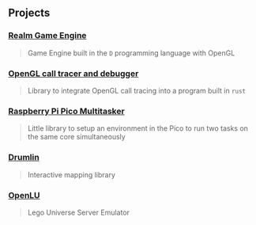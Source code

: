 ## Projects

### [Realm Game Engine](projects/realm.html)

> Game Engine built in the `D` programming language with OpenGL

### [OpenGL call tracer and debugger](projects/gltrace.html)

> Library to integrate OpenGL call tracing into a program built in `rust`

### [Raspberry Pi Pico Multitasker](projects/pico_mt.html)

> Little library to setup an environment in the Pico to run two tasks on the same core simultaneously

### [Drumlin](projects/drumlin.html)

> Interactive mapping library

### [OpenLU](projects/openlu.html)

> Lego Universe Server Emulator